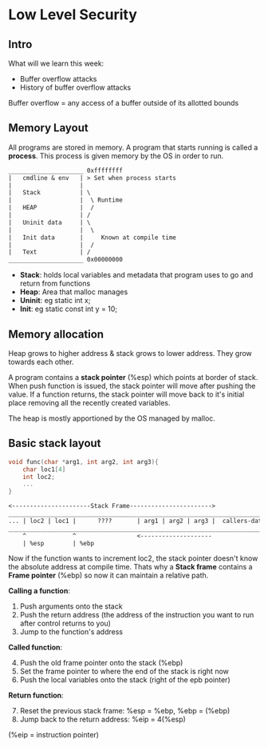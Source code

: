 # Low Level Security

## Intro

What will we learn this week:

* Buffer overflow attacks
* History of buffer overflow attacks

Buffer overflow = any access of a buffer outside of its allotted bounds

## Memory Layout

All programs are stored in memory. A program that starts running is called a __process__.
This process is given memory by the OS in order to run.

```txt
_____________________ 0xffffffff
|   cmdline & env   | > Set when process starts
|                   |
|   Stack           | \
|                   |  \ Runtime
|   HEAP            |  /
|                   | / 
|   Uninit data     | \
|                   |  \
|   Init data       |     Known at compile time
|                   |  /
|   Text            | /
_____________________ 0x00000000
```

* __Stack__: holds local variables and metadata that program uses to go and return from functions
* __Heap__: Area that malloc manages
* __Uninit__: eg static int x;
* __Init__: eg static const int y = 10;

## Memory allocation

Heap grows to higher address & stack grows to lower address. They grow towards each other.  

A program contains a __stack pointer__ (%esp) which points at border of stack. When push function is issued, the stack pointer will move after pushing the value. If a function returns, the stack pointer will move back to it's initial place removing all the recently created variables.  

The heap is mostly apportioned by the OS managed by malloc.

## Basic stack layout

```C
void func(char *arg1, int arg2, int arg3){
    char loc1[4]
    int loc2;
    ...
}
```

```txt
<----------------------Stack Frame----------------------->
____________________________________________________________________________
... | loc2 | loc1 |      ????       | arg1 | arg2 | arg3 |  callers-data |  |
____________________________________________________________________________ 
    ^             ^                 <--------------------
    | %esp        | %ebp
```

Now if the function wants to increment loc2, the stack pointer doesn't know the absolute address at compile time. Thats why a __Stack frame__ contains a __Frame pointer__ (%ebp) so now it can maintain a relative path.  

__Calling a function__:

1. Push arguments onto the stack
2. Push the return address (the address of the instruction you want to run after control returns to you)
3. Jump to the function's address

__Called function__:

4. Push the old frame pointer onto the stack (%ebp)
5. Set the frame pointer to where the end of the stack is right now
6. Push the local variables onto the stack (right of the epb pointer)

__Return function__:

7. Reset the previous stack frame: %esp = %ebp, %ebp = (%ebp)
8. Jump back to the return address: %eip = 4(%esp)

(%eip = instruction pointer)
